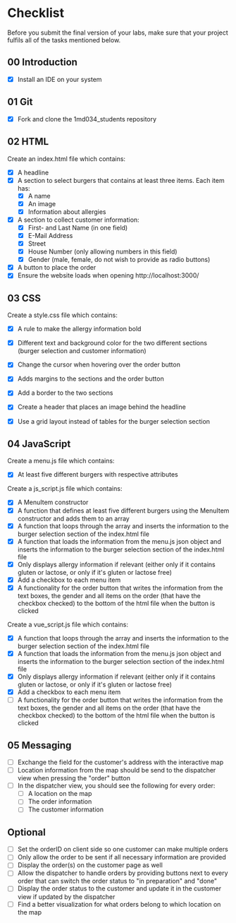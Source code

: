 # Checklist

Before you submit the final version of your labs, make sure that your project fulfils all of the tasks mentioned below.

## 00 Introduction

- [X] Install an IDE on your system

## 01 Git

- [X] Fork and clone the 1md034_students repository


## 02 HTML

Create an index.html file which contains:
- [X] A headline
- [X] A section to select burgers that contains at least three items. Each item has:
	- [X] A name
	- [X] An image
	- [X] Information about allergies 
- [X] A section to collect customer information:
	- [X] First- and Last Name (in one field)
	- [X] E-Mail Address
	- [X] Street
	- [X] House Number (only allowing numbers in this field)
	- [X] Gender (male, female, do not wish to provide as radio buttons)
- [X] A button to place the order
- [X] Ensure the website loads when opening http://localhost:3000/

## 03 CSS

Create a style.css file which contains:
- [X] A rule to make the allergy information bold
- [X] Different text and background color for the two different sections (burger selection and customer information)
- [X] Change the cursor when hovering over the order button
- [X] Adds margins to the sections and the order button
- [X] Add a border to the two sections
- [X] Create a header that places an image behind the headline
- [X] Use a grid layout instead of tables for the burger selection section


## 04 JavaScript

Create a menu.js file which contains:
- [X] At least five different burgers with respective attributes

Create a js_script.js file which contains:
- [X] A MenuItem constructor 
- [X] A function that defines at least five different burgers using the MenuItem constructor and adds them to an array
- [X] A function that loops through the array and inserts the information to the burger selection section of the index.html file
- [X] A function that loads the information from the menu.js json object and inserts the information to the burger selection section of the index.html file
- [X] Only displays allergy information if relevant (either only if it contains gluten or lactose, or only if it's gluten or lactose free)
- [X] Add a checkbox to each menu item
- [X] A functionality for the order button that writes the information from the text boxes, the gender and all items on the order (that have the checkbox checked) to the bottom of the html file when the button is clicked

Create a vue_script.js file which contains:
- [X] A function that loops through the array and inserts the information to the burger selection section of the index.html file
- [X] A function that loads the information from the menu.js json object and inserts the information to the burger selection section of the index.html file
- [X] Only displays allergy information if relevant (either only if it contains gluten or lactose, or only if it's gluten or lactose free)
- [X] Add a checkbox to each menu item
- [ ] A functionality for the order button that writes the information from the text boxes, the gender and all items on the order (that have the checkbox checked) to the bottom of the html file when the button is clicked

## 05 Messaging

- [ ] Exchange the field for the customer's address with the interactive map
- [ ] Location information from the map should be send to the dispatcher view when pressing the "order" button
- [ ] In the dispatcher view, you should see the following for every order:
    - [ ] A location on the map
    - [ ] The order information
    - [ ] The customer information
    
## Optional
- [ ] Set the orderID on client side so one customer can make multiple orders
- [ ] Only allow the order to be sent if all necessary information are provided
- [ ] Display the order(s) on the customer page as well
- [ ] Allow the dispatcher to handle orders by providing buttons next to every order that can switch the order status to "in preparation" and "done"
- [ ] Display the order status to the customer and update it in the customer view if updated by the dispatcher
- [ ] Find a better visualization for what orders belong to which location on the map
